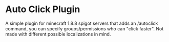 # Auto Click Plugin
A simple plugin for minecraft 1.8.8 spigot servers that adds an /autoclick command, you can specify groups/permissions who can "click faster".
Not made with different possible localizations in mind.
